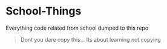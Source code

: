 # School-Things
Everything code related from school dumped to this repo 














> Dont you dare copy this...
> Its about learning not copying
